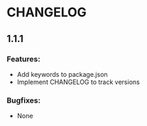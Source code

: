 # CHANGELOG

## 1.1.1

### Features:

- Add keywords to package.json
- Implement CHANGELOG to track versions

### Bugfixes:

- None
